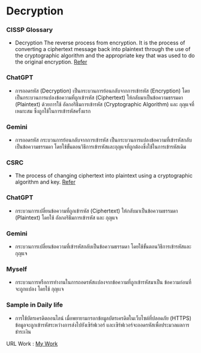 # Decryption

### CISSP Glossary
 - Decryption The reverse process from encryption. It is the process of converting a ciphertext message back into plaintext through the use of the cryptographic algorithm and the appropriate key that was used to do the original encryption. [Refer](https://www.isc2.org/certifications/cissp/cissp-student-glossary)

### ChatGPT
 - การถอดรหัส (Decryption) เป็นกระบวนการย้อนกลับจากการเข้ารหัส (Encryption) โดยเป็นกระบวนการแปลงข้อความที่ถูกเข้ารหัส (Ciphertext) ให้กลับมาเป็นข้อความธรรมดา (Plaintext) ด้วยการใช้ อัลกอริธึมการเข้ารหัส (Cryptographic Algorithm) และ กุญแจที่เหมาะสม ซึ่งถูกใช้ในการเข้ารหัสครั้งแรก

### Gemini
 - การถอดรหัส กระบวนการย้อนกลับจากการเข้ารหัส เป็นกระบวนการแปลงข้อความที่เข้ารหัสกลับเป็นข้อความธรรมดา โดยใช้ขั้นตอนวิธีการเข้ารหัสและกุญแจที่ถูกต้องซึ่งใช้ในการเข้ารหัสเดิม

### CSRC
 - The process of changing ciphertext into plaintext using a cryptographic algorithm and key. [Refer](https://csrc.nist.gov/glossary/term/decryption)

### ChatGPT
 - กระบวนการเปลี่ยนข้อความที่ถูกเข้ารหัส (Ciphertext) ให้กลับมาเป็นข้อความธรรมดา (Plaintext) โดยใช้ อัลกอริธึมการเข้ารหัส และ กุญแจ

### Gemini
 - กระบวนการเปลี่ยนข้อความที่เข้ารหัสกลับเป็นข้อความธรรมดา โดยใช้ขั้นตอนวิธีการเข้ารหัสและกุญแจ

### Myself
 - กระบวนการหรือการทำงานในการถอดรหัสเเปลงจากข้อความที่ถูกเข้ารหัสมาเป็น ข้อความก่อนที่จะถูกเเปลง โดยใช้ กุญเเจ 

### Sample in Daily life
 - การใช้บัตรเครดิตออนไลน์ เมื่อพยายามกรอกข้อมูลบัตรเครดิตในเว็บไซต์ที่ปลอดภัย (HTTPS) ข้อมูลจะถูกเข้ารหัสระหว่างการส่งไปยังเซิร์ฟเวอร์ และเซิร์ฟเวอร์จะถอดรหัสเพื่อประมวลผลการชำระเงิน

URL Work : [My Work](https://devpeeramate.github.io/Decryption.html)
